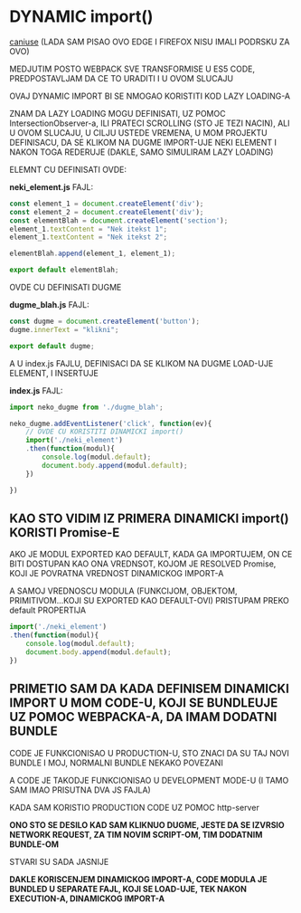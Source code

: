 # DYNAMIC import()

[caniuse](https://caniuse.com/#search=dynamic%20import) (LADA SAM PISAO OVO EDGE I FIREFOX NISU IMALI PODRSKU ZA OVO)

MEDJUTIM POSTO WEBPACK SVE TRANSFORMISE U ES5 CODE, PREDPOSTAVLJAM DA CE TO URADITI I U OVOM SLUCAJU

OVAJ DYNAMIC IMPORT BI SE NMOGAO KORISTITI KOD LAZY LOADING-A

ZNAM DA LAZY LOADING MOGU DEFINISATI, UZ POMOC IntersectionObserver-a, ILI PRATECI SCROLLING (STO JE TEZI NACIN), ALI U OVOM SLUCAJU, U CILJU USTEDE VREMENA, U MOM PROJEKTU DEFINISACU, DA SE KLIKOM NA DUGME IMPORT-UJE NEKI ELEMENT I NAKON TOGA REDERUJE (DAKLE, SAMO SIMULIRAM LAZY LOADING)

ELEMNT CU DEFINISATI OVDE:

**neki_element.js** FAJL:

```javascript
const element_1 = document.createElement('div');
const element_2 = document.createElement('div');
const elementBlah = document.createElement('section');
element_1.textContent = "Nek itekst 1";
element_1.textContent = "Nek itekst 2";

elementBlah.append(element_1, element_1);

export default elementBlah;
```

OVDE CU DEFINISATI DUGME

**dugme_blah.js** FAJL:

```javascript
const dugme = document.createElement('button');
dugme.innerText = "klikni";

export default dugme;
```

A U index.js FAJLU, DEFINISACI DA SE KLIKOM NA DUGME LOAD-UJE ELEMENT, I INSERTUJE

**index.js** FAJL:

```javascript
import neko_dugme from './dugme_blah';

neko_dugme.addEventListener('click', function(ev){
    // OVDE CU KORISTITI DINAMICKI import()
    import('./neki_element')
    .then(function(modul){
        console.log(modul.default);
        document.body.append(modul.default);
    })

})
```

## KAO STO VIDIM IZ PRIMERA DINAMICKI import() KORISTI Promise-E

AKO JE MODUL EXPORTED KAO DEFAULT, KADA GA IMPORTUJEM, ON CE BITI DOSTUPAN KAO ONA VREDNSOT, KOJOM JE RESOLVED Promise, KOJI JE POVRATNA VREDNOST DINAMICKOG IMPORT-A

A SAMOJ VREDNOSCU MODULA (FUNKCIJOM, OBJEKTOM, PRIMITIVOM...KOJI SU EXPORTED KAO DEFAULT-OVI) PRISTUPAM PREKO default PROPERTIJA

```javascript
import('./neki_element')
.then(function(modul){
    console.log(modul.default);
    document.body.append(modul.default);
})
```

## PRIMETIO SAM DA KADA DEFINISEM DINAMICKI IMPORT U MOM CODE-U, KOJI SE BUNDLEUJE UZ POMOC WEBPACKA-A, DA IMAM DODATNI BUNDLE

CODE JE FUNKCIONISAO U PRODUCTION-U, STO ZNACI DA SU TAJ NOVI BUNDLE I MOJ, NORMALNI BUNDLE NEKAKO POVEZANI

A CODE JE TAKODJE FUNKCIONISAO U DEVELOPMENT MODE-U (I TAMO SAM IMAO PRISUTNA DVA JS FAJLA)

KADA SAM KORISTIO PRODUCTION CODE UZ POMOC http-server

**ONO STO SE DESILO KAD SAM KLIKNUO DUGME, JESTE DA SE IZVRSIO NETWORK REQUEST, ZA TIM NOVIM SCRIPT-OM, TIM DODATNIM BUNDLE-OM**

STVARI SU SADA JASNIJE

**DAKLE KORISCENJEM DINAMICKOG IMPORT-A, CODE MODULA JE BUNDLED U SEPARATE FAJL, KOJI SE LOAD-UJE, TEK NAKON EXECUTION-A, DINAMICKOG IMPORT-A**